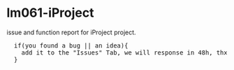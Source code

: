 # lm061-iProject
issue and function report for iProject project.

<pre>
  if(you found a bug || an idea){
    add it to the "Issues" Tab, we will response in 48h, thx for your report.
  }
</pre>

